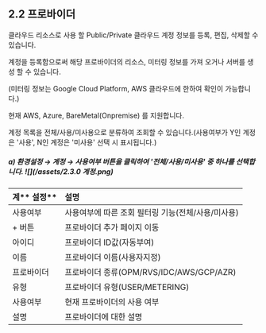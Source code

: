 ## 2.2 프로바이더

클라우드 리소스로 사용 할 Public/Private 클라우드 계정 정보를 등록, 편집, 삭제할 수 있습니다.

계정을 등록함으로써 해당 프로바이더의 리소스, 미터링 정보를 가져 오거나 서버를 생성 할 수 있습니다.

\(미터링 정보는 Google Cloud Platform, AWS 클라우드에 한하여 확인이 가능합니다.\)

현재 AWS, Azure, BareMetal\(Onpremise\) 를 지원합니다.

계정 목록을 전체/사용/미사용으로 분류하여 조회할 수 있습니다.\(사용여부가 Y인 계정은 '사용', N인 계정은 '미사용' 선택 시 표시됩니다.\)

##### a\)    환경설정 → 계정 → 사용여부 버튼을 클릭하여 '전체/사용/미사용' 중 하나를 선택합니다.  ![](/assets/2.3.0 계정.png)

| 계** 설정** | **설명** |
| :--- | :--- |
| 사용여부 | 사용여부에 따른 조회 필터링 기능\(전체/사용/미사용\) |
| + 버튼 | 프로바이더 추가 페이지 이동 |
| 아이디 | 프로바이더 ID값\(자동부여\) |
| 이름 | 프로바이더 이름\(사용자지정\) |
| 프로바이더 | 프로바이더 종류\(OPM/RVS/IDC/AWS/GCP/AZR\) |
| 유형 | 프로바이더 유형\(USER/METERING\) |
| 사용여부 | 현재 프로바이더의 사용 여부 |
| 설명 | 프로바이더에 대한 설명 |



